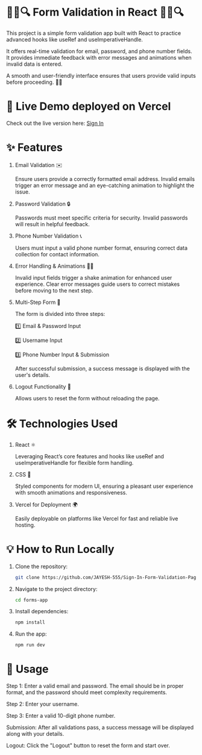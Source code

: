 # 👨‍💻🔍 Form Validation in React 👨‍💻🔍

This project is a simple form validation app built with React to practice advanced hooks like useRef and useImperativeHandle.

It offers real-time validation for email, password, and phone number fields. It provides immediate feedback with error messages and animations when invalid data is entered.

A smooth and user-friendly interface ensures that users provide valid inputs before proceeding. 🎯✨

# 🚀 Live Demo deployed on Vercel

Check out the live version here: [Sign In](https://sign-in-validation-form-jayesh-555s-projects.vercel.app/)

# ✨ Features

1. Email Validation ✉️

    Ensure users provide a correctly formatted email address. Invalid emails trigger an error message and an eye-catching animation to highlight the issue.

2. Password Validation 🔒

    Passwords must meet specific criteria for security. Invalid passwords will result in helpful feedback.

3. Phone Number Validation 📞

    Users must input a valid phone number format, ensuring correct data collection for contact information.

4. Error Handling & Animations 🚨💫

    Invalid input fields trigger a shake animation for enhanced user experience. Clear error messages guide users to correct mistakes before moving to the next step.

5. Multi-Step Form 📝

    The form is divided into three steps:

    1️⃣ Email & Password Input

    2️⃣ Username Input

    3️⃣ Phone Number Input & Submission

    After successful submission, a success message is displayed with the user's details.

6. Logout Functionality 🔄

    Allows users to reset the form without reloading the page.

# 🛠️ Technologies Used

1. React ⚛️

    Leveraging React’s core features and hooks like useRef and useImperativeHandle for flexible form handling.

2. CSS 🎨

    Styled components for modern UI, ensuring a pleasant user experience with smooth animations and responsiveness.

3. Vercel for Deployment 🌍

    Easily deployable on platforms like Vercel for fast and reliable live hosting.


# 💡 How to Run Locally
1. Clone the repository:

    ```bash
    git clone https://github.com/JAYESH-555/Sign-In-Form-Validation-Page.git


2. Navigate to the project directory:

    ```bash
    cd forms-app

3. Install dependencies:

    ```bash
    npm install

4. Run the app:

    ```bash
    npm run dev

# 📄 Usage

Step 1: Enter a valid email and password. The email should be in proper format, and the password should meet complexity requirements.

Step 2: Enter your username.

Step 3: Enter a valid 10-digit phone number.

Submission: After all validations pass, a success message will be displayed along with your details.

Logout: Click the "Logout" button to reset the form and start over.
